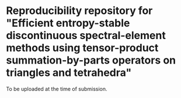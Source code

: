 # Reproducibility repository for "Efficient entropy-stable discontinuous spectral-element methods using tensor-product summation-by-parts operators on triangles and tetrahedra"

To be uploaded at the time of submission.
